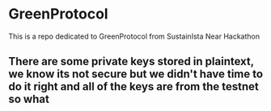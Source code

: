 # GreenProtocol
This is a repo dedicated to GreenProtocol from SustainIsta Near Hackathon
## There are some private keys stored in plaintext, we know its not secure but we didn't have time to do it right and all of the keys are from the testnet so what
